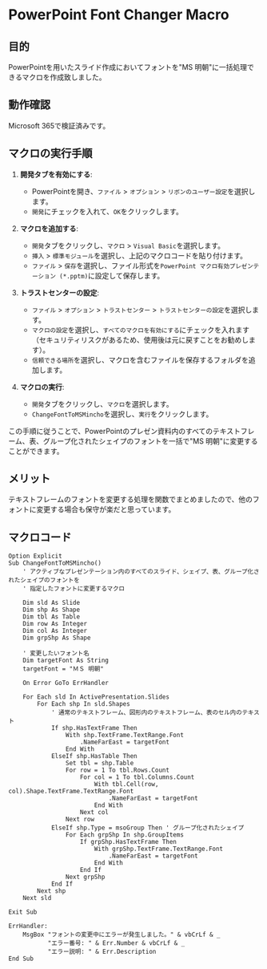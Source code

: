 # PowerPoint Font Changer Macro

## 目的
PowerPointを用いたスライド作成においてフォントを"MS 明朝"に一括処理できるマクロを作成致しました。

## 動作確認

Microsoft 365で検証済みです。

## マクロの実行手順

1. **開発タブを有効にする**:
    - PowerPointを開き、`ファイル` > `オプション` > `リボンのユーザー設定`を選択します。
    - `開発`にチェックを入れて、`OK`をクリックします。

2. **マクロを追加する**:
    - `開発`タブをクリックし、`マクロ` > `Visual Basic`を選択します。
    - `挿入` > `標準モジュール`を選択し、上記のマクロコードを貼り付けます。
    - `ファイル` > `保存`を選択し、ファイル形式を`PowerPoint マクロ有効プレゼンテーション (*.pptm)`に設定して保存します。

3. **トラストセンターの設定**:
    - `ファイル` > `オプション` > `トラストセンター` > `トラストセンターの設定`を選択します。
    - `マクロの設定`を選択し、`すべてのマクロを有効にする`にチェックを入れます（セキュリティリスクがあるため、使用後は元に戻すことをお勧めします）。
    - `信頼できる場所`を選択し、マクロを含むファイルを保存するフォルダを追加します。

4. **マクロの実行**:
    - `開発`タブをクリックし、`マクロ`を選択します。
    - `ChangeFontToMSMincho`を選択し、`実行`をクリックします。

この手順に従うことで、PowerPointのプレゼン資料内のすべてのテキストフレーム、表、グループ化されたシェイプのフォントを一括で"MS 明朝"に変更することができます。


## メリット

テキストフレームのフォントを変更する処理を関数でまとめましたので、他のフォントに変更する場合も保守が楽だと思っています。

## マクロコード

```vba
Option Explicit
Sub ChangeFontToMSMincho()
    ' アクティブなプレゼンテーション内のすべてのスライド、シェイプ、表、グループ化されたシェイプのフォントを
    ' 指定したフォントに変更するマクロ

    Dim sld As Slide
    Dim shp As Shape
    Dim tbl As Table
    Dim row As Integer
    Dim col As Integer
    Dim grpShp As Shape

    ' 変更したいフォント名
    Dim targetFont As String
    targetFont = "ＭＳ 明朝"

    On Error GoTo ErrHandler

    For Each sld In ActivePresentation.Slides
        For Each shp In sld.Shapes
            ' 通常のテキストフレーム、図形内のテキストフレーム、表のセル内のテキスト
            If shp.HasTextFrame Then
                With shp.TextFrame.TextRange.Font
                    .NameFarEast = targetFont
                End With
            ElseIf shp.HasTable Then
                Set tbl = shp.Table
                For row = 1 To tbl.Rows.Count
                    For col = 1 To tbl.Columns.Count
                        With tbl.Cell(row, col).Shape.TextFrame.TextRange.Font
                            .NameFarEast = targetFont
                        End With
                    Next col
                Next row
            ElseIf shp.Type = msoGroup Then ' グループ化されたシェイプ
                For Each grpShp In shp.GroupItems
                    If grpShp.HasTextFrame Then
                        With grpShp.TextFrame.TextRange.Font
                            .NameFarEast = targetFont
                        End With
                    End If
                Next grpShp
            End If
        Next shp
    Next sld

Exit Sub

ErrHandler:
    MsgBox "フォントの変更中にエラーが発生しました。" & vbCrLf & _
           "エラー番号: " & Err.Number & vbCrLf & _
           "エラー説明: " & Err.Description
End Sub
